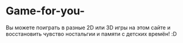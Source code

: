 # Game-for-you-
Вы можете поиграть в разные 2D или 3D игры на этом сайте и восстановить чувство ностальгии и памяти с детских времён! :D
